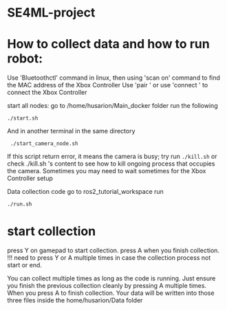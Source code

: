 # SE4ML-project
# How to collect data and how to run robot:
Use 'Bluetoothctl' command in linux, then using 'scan on' command to find the MAC address of the Xbox Controller
Use 'pair <MAC address>' or use 'connect <Mac addresss>' to connect the Xbox Controller

start all nodes:
go to /home/husarion/Main_docker folder run the following
```
./start.sh
```
And in another terminal in the same directory
```
 ./start_camera_node.sh    
```
If this script return error, it means the camera is busy; try run ``./kill.sh`` or check ./kill.sh 's content to see how to kill ongoing process that occupies the camera. 
Sometimes you may need to wait sometimes for the Xbox Controller setup

Data collection code
go to ros2_tutorial_workspace 
run  
```
./run.sh
```
# start collection
press Y on gamepad to start collection.
press A when you finish collection.
!!! need to press Y or A multiple times in case the collection process not start or end.

You can collect multiple times as long as the code is running. Just
ensure you finish the previous collection cleanly by pressing A multiple times.
When you press A to finish collection. Your data will be written into those three files inside the home/husarion/Data folder
